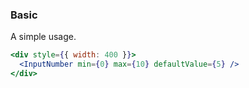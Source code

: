 <demo>

### Basic

A simple usage.

```jsx live
<div style={{ width: 400 }}>
  <InputNumber min={0} max={10} defaultValue={5} />
</div>
```

</demo>
